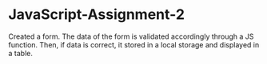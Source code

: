 # JavaScript-Assignment-2
Created a form. The data of the form is validated accordingly through a JS function. 
Then, if data is correct, it stored in a local storage and displayed in a table.
